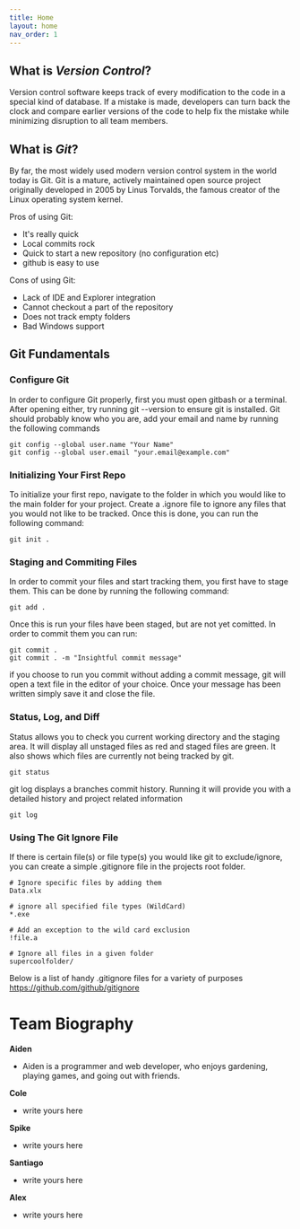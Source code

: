 ```yaml
---
title: Home
layout: home
nav_order: 1
---
```


## What is _Version Control_?
Version control software keeps track of every modification to the code in a special kind of database.
If a mistake is made, developers can turn back the clock and compare earlier versions of the code to help fix the mistake while minimizing disruption to all team members.


## What is _Git_?

By far, the most widely used modern version control system in the world today is Git. Git is a mature, actively maintained open source project originally developed in 2005 by Linus Torvalds, the famous creator of the Linux operating system kernel.

Pros of using Git:
 - It's really quick
 - Local commits rock
 - Quick to start a new repository (no configuration etc)
 - github is easy to use

Cons of using Git:
 - Lack of IDE and Explorer integration
 - Cannot checkout a part of the repository
 - Does not track empty folders
 - Bad Windows support

## Git Fundamentals
### Configure Git
In order to configure Git properly, first you must open gitbash or a terminal. After opening either, try running git --version to ensure git is installed.
Git should probably know who you are, add your email and name by running the following commands
```
git config --global user.name "Your Name"
git config --global user.email "your.email@example.com"
```
### Initializing Your First Repo
To initialize your first repo, navigate to the folder in which you would like to the main folder for your project. Create a .ignore file to ignore any files that you would not like to be tracked. Once this is done, you can run the following command:
```
git init .
```

### Staging and Commiting Files
In order to commit your files and start tracking them, you first have to stage them. This can be done by running the following command:
```
git add . 
```
Once this is run your files have been staged, but are not yet comitted. In order to commit them you can run:
```
git commit .
git commit . -m "Insightful commit message"
```
if you choose to run you commit without adding a commit message, git will open a text file in the editor of your choice. Once your message has been written simply save it and close the file.

### Status, Log, and Diff
Status allows you to check you current working directory and the staging area. It will display all unstaged files as red and staged files are green. It also shows which files are currently not being tracked by git.
```
git status
```
git log displays a branches commit history. Running it will provide you with a detailed history and project related information
```
git log
```

### Using The Git Ignore File
If there is certain file(s) or file type(s) you would like git to exclude/ignore, you can create a simple .gitignore file in the projects root folder.
```
# Ignore specific files by adding them
Data.xlx

# ignore all specified file types (WildCard)
*.exe

# Add an exception to the wild card exclusion
!file.a

# Ignore all files in a given folder
supercoolfolder/
```
Below is a list of handy .gitignore files for a variety of purposes
https://github.com/github/gitignore


# Team Biography

**Aiden**
- Aiden is a programmer and web developer, who enjoys gardening, playing games, and going out with friends.

**Cole**
 - write yours here

**Spike**
 - write yours here

**Santiago**
 - write yours here

**Alex**
 - write yours here
